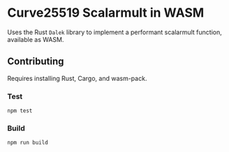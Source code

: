 # Curve25519 Scalarmult in WASM

Uses the Rust `Dalek` library to implement a performant scalarmult function, available
as WASM.

## Contributing

Requires installing Rust, Cargo, and wasm-pack.

### Test

```
npm test
```

### Build

```
npm run build
```
